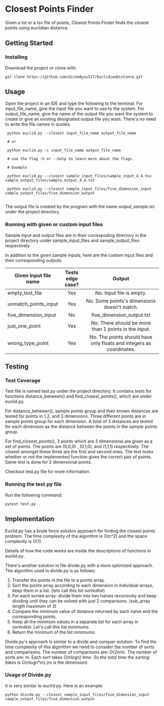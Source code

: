 Closest Points Finder
======

Given a txt or a tsv file of points, Closest Points Finder finds the closest points using euclidian distance.

Getting Started
------

### Installing

Download the project or clone with:

```
git clone https://github.com/GizemAyas517/EuclidianDistance.git
```

Usage
------

Open the project in an IDE and type the following to the terminal. For input_file_name, give the input file you want to use to the system.
For output_file_name, give the name of the output file you want the system to create or give an existing designated output file you want.
There's _no_ need to write the file names in quotes.

```
 python euclid.py --closest input_file_name output_file_name

 # or

 python euclid.py -c input_file_name output_file_name

 # use the flag -h or --help to learn more about the flags.

 # Example

 python euclid.py --closest sample_input_files/sample_input_4_4.tsv sample_output_files/sample_output_4_4.txt

 python euclid.py --closest sample_input_files/five_dimension_input sample_output_files/five_dimension_output


```
The output file is created by the program with the name _output_sample.txt_ under the project directory.

### Running with given or custom input files

Sample input and output files are in their correspoding directory in the project directory under sample_input_files and
sample_output_files respectively.

In addition to the given sample inputs, here are the custom input files and their corresponding outputs.

| Given Input file name | Tests edge case? | Output  |
| -------------          |:-------------:| :-------------:|
| empty_test_file        | Yes |No. Input file is empty. |
| unmatch_points_input  | Yes |No. Some points's dimensions doesn't match. |
| five_dimension_input | No |five_dimension_output.txt |
| just_one_point  | Yes | No. There should be more than 1 points in the input. |
| wrong_type_point  | Yes | No. The points should have only floats and integers as coordinates. |



Testing
------

### Test Coverage

Test file is named test.py under the project directory. It contains tests for functions distance_between() and
find_closest_points(), which are under euclid.py.

For distance_between(), sample points group and their known distances are tested for points in 1,2, and 3 dimensions. Three different points
are in sample points group for each dimension. A total of 3 distances are tested for each dimension as the
distance between the points in the sample points group.

For find_closest_points(), 3 points which are 3 dimensional are given as a set of points. The points are (0,0,0) , (0,1,0),
and (1,1,1) respectively. The closest amongst these three are the first and second ones. The test looks whether
or not the implemented function gives the correct pair of points. Same test is done for 2 dimensional points.

Checkout test.py file for more information.

### Running the test.py file

Run the following command:

```
pytest test.py
```

Implementation
------

Euclid.py has a brute force solution approach for finding the closest points problem. The time complexity of the algorithm is O(n^2) and the
space complexity is O(1).

Details of how the code works are inside the descriptions of functions in euclid.py.

There's another solution in file divide.py with a more optimized approach. The algorithm used in divide.py is as follows:

1. Transfer the points in the file to a points array.
2. Sort the points array according to each dimension in individual arrays, keep them in a list. (lets call this list _sortedlist_)
3. For each sorted array: divide them into two halves recursively and keep dividing until they can be solved with just 2 comparisons. (sub_array length maximum of 3)
4. Compare the minimum value of distance returned by each halve and the corresponding points.
5. Keep all the minimum values in a separate list for each array in _sortedlist_. Let's call this list _minimums_.
6. Return the minimum of the list _minimums_.

Divide.py's approach is similar to a divide and conquer solution. To find the time complexity of this algorithm we need to consider the number of
sorts and comparisons. The number of comparisons are: O(2*n*m). The number of sorts are: m. Each sort takes O(n*logn) time. So the total time
the sorting takes is O(n*logn*m).(m is the dimension)

### Usage of Divide.py

It is very similar to euclid.py. Here is an example:

```
python divide.py --closest sample_input_files/five_dimension_input sample_output_files/five_dimension_output
```


